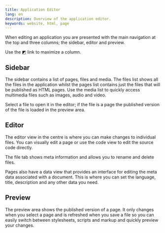 ```yaml
---
title: Application Editor
lang: en
description: Overview of the application editor.
keywords: website, html, page
---
```


When editing an application you are presented with the main navigation 
at the top and three columns; the sidebar, editor and preview.

<div class="tip">Use the ◩ link to maximize a column.</div>

## Sidebar

The sidebar contains a list of pages, files and media. The files 
list shows all the files in the application whilst the pages list 
contains just the files that will be published as HTML pages. Use the 
media list to quickly access multimedia files such as images, audio 
and video.

Select a file to open it in the editor; if the file is a page the 
published version of the file is loaded in the preview area.

## Editor

The editor view in the centre is where you can make changes to 
individual files. You can visually edit a page or use the code view to 
edit the source code directly.

The file tab shows meta information and allows you to rename and 
delete files.

Pages also have a data view that provides an interface for editing 
the meta data associated with a document. This is where you can set 
the language, title, description and any other data you need.

## Preview

The preview area shows the published version of a page. It only 
changes when you select a page and is refreshed when you save a file 
so you can easily switch between stylesheets, scripts and markup and 
quickly preview your changes.